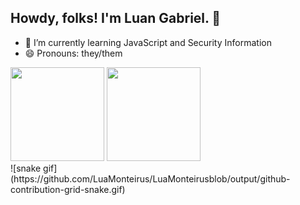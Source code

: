 ## Howdy, folks! I'm Luan Gabriel. 👋

- 🌱 I’m currently learning JavaScript and Security Information
- 😄 Pronouns: they/them

<div>
<a href="https://github.com/LuaMonteirus/github-readme-stats">
  <img height="150cm" align="justify" src="https://github-readme-stats.vercel.app/api?username=LuaMonteirus&show_icons=true&theme=panda&hide=stars,issues,prs&count_private=true" /></a>
<a href="https://github.com/LuaMonteirus/github-readme-stats">
  <img height="150cm" align="justify" src="https://github-readme-stats.vercel.app/api/top-langs/?username=LuaMonteirus&layout=compact&theme=panda" /></a>
</div>
![snake gif](https://github.com/LuaMonteirus/LuaMonteirusblob/output/github-contribution-grid-snake.gif)
